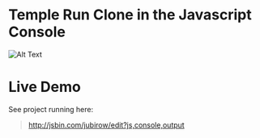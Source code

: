 # Temple Run Clone in the Javascript Console
![Alt Text](https://i.imgur.com/Vx0ZKsO.gif)

# Live Demo
See project running here:

> http://jsbin.com/jubirow/edit?js,console,output
